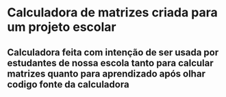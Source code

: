 # Calculadora de matrizes criada para um projeto escolar

## Calculadora feita com intenção de ser usada por estudantes de nossa escola tanto para calcular matrizes quanto para aprendizado após olhar codigo fonte da calculadora
